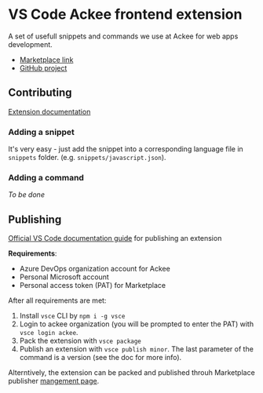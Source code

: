 # VS Code Ackee frontend extension

A set of usefull snippets and commands we use at Ackee for web apps development.

*  [Marketplace link](https://marketplace.visualstudio.com/items?itemName=ackee.ackee-frontend)
*  [GitHub project](https://github.com/AckeeCZ/vscode-frontend)

## Contributing

[Extension documentation](https://code.visualstudio.com/api/get-started/your-first-extension)

### Adding a snippet

It's very easy - just add the snippet into a corresponding language file in `snippets` folder. (e.g. `snippets/javascript.json`).

### Adding a command

*To be done*

## Publishing

[Official VS Code documentation guide](https://code.visualstudio.com/api/working-with-extensions/publishing-extension) for publishing an extension

**Requirements**:

*  Azure DevOps organization account for Ackee
*  Personal Microsoft account
*  Personal access token (PAT) for Marketplace


After all requirements are met:
1. Install `vsce` CLI by `npm i -g vsce`
2. Login to ackee organization (you will be prompted to enter the PAT) with `vsce login ackee`.
3. Pack the extension with `vsce package`
4. Publish an extension with `vsce publish minor`. The last parameter of the command is a version (see the doc for more info).

Alterntively, the extension can be packed and published throuh Marketplace publisher [mangement page](https://marketplace.visualstudio.com/manage).